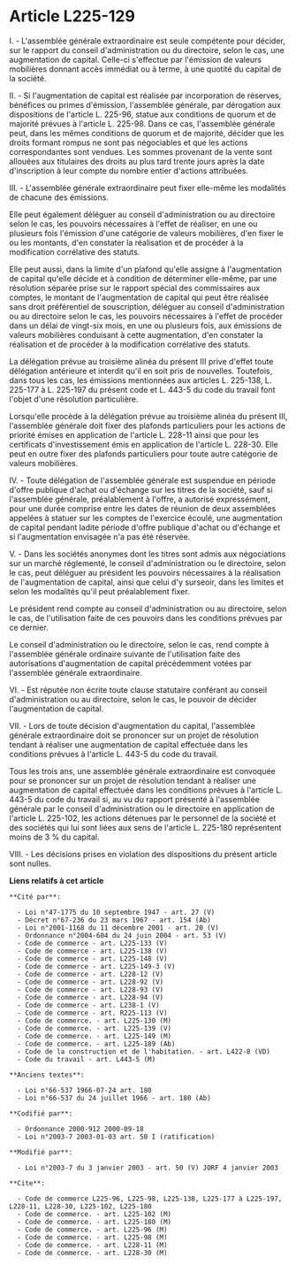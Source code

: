 # Article L225-129

I. - L'assemblée générale extraordinaire est seule compétente pour décider, sur le rapport du conseil d'administration ou du
directoire, selon le cas, une augmentation de capital. Celle-ci s'effectue par l'émission de valeurs mobilières donnant accès
immédiat ou à terme, à une quotité du capital de la société.

II. - Si l'augmentation de capital est réalisée par incorporation de réserves, bénéfices ou primes d'émission, l'assemblée
générale, par dérogation aux dispositions de l'article L. 225-96, statue aux conditions de quorum et de majorité prévues à
l'article L. 225-98. Dans ce cas, l'assemblée générale peut, dans les mêmes conditions de quorum et de majorité, décider que
les droits formant rompus ne sont pas négociables et que les actions correspondantes sont vendues. Les sommes provenant de la
vente sont allouées aux titulaires des droits au plus tard trente jours après la date d'inscription à leur compte du nombre
entier d'actions attribuées.

III. - L'assemblée générale extraordinaire peut fixer elle-même les modalités de chacune des émissions.

Elle peut également déléguer au conseil d'administration ou au directoire selon le cas, les pouvoirs nécessaires à l'effet de
réaliser, en une ou plusieurs fois l'émission d'une catégorie de valeurs mobilières, d'en fixer le ou les montants, d'en
constater la réalisation et de procéder à la modification corrélative des statuts.

Elle peut aussi, dans la limite d'un plafond qu'elle assigne à l'augmentation de capital qu'elle décide et à condition de
déterminer elle-même, par une résolution séparée prise sur le rapport spécial des commissaires aux comptes, le montant de
l'augmentation de capital qui peut être réalisée sans droit préférentiel de souscription, déléguer au conseil
d'administration ou au directoire selon le cas, les pouvoirs nécessaires à l'effet de procéder dans un délai de vingt-six
mois, en une ou plusieurs fois, aux émissions de valeurs mobilières conduisant à cette augmentation, d'en constater la
réalisation et de procéder à la modification corrélative des statuts.

La délégation prévue au troisième alinéa du présent III prive d'effet toute délégation antérieure et interdit qu'il en soit
pris de nouvelles. Toutefois, dans tous les cas, les émissions mentionnées aux articles L. 225-138, L. 225-177 à L. 225-197
du présent code et L. 443-5 du code du travail font l'objet d'une résolution particulière.

Lorsqu'elle procède à la délégation prévue au troisième alinéa du présent III, l'assemblée générale doit fixer des plafonds
particuliers pour les actions de priorité émises en application de l'article L. 228-11 ainsi que pour les certificats
d'investissement émis en application de l'article L. 228-30. Elle peut en outre fixer des plafonds particuliers pour toute
autre catégorie de valeurs mobilières.

IV. - Toute délégation de l'assemblée générale est suspendue en période d'offre publique d'achat ou d'échange sur les titres
de la société, sauf si l'assemblée générale, préalablement à l'offre, a autorisé expressément, pour une durée comprise entre
les dates de réunion de deux assemblées appelées à statuer sur les comptes de l'exercice écoulé, une augmentation de capital
pendant ladite période d'offre publique d'achat ou d'échange et si l'augmentation envisagée n'a pas été réservée.

V. - Dans les sociétés anonymes dont les titres sont admis aux négociations sur un marché réglementé, le conseil
d'administration ou le directoire, selon le cas, peut déléguer au président les pouvoirs nécessaires à la réalisation de
l'augmentation de capital, ainsi que celui d'y surseoir, dans les limites et selon les modalités qu'il peut préalablement
fixer.

Le président rend compte au conseil d'administration ou au directoire, selon le cas, de l'utilisation faite de ces pouvoirs
dans les conditions prévues par ce dernier.

Le conseil d'administration ou le directoire, selon le cas, rend compte à l'assemblée générale ordinaire suivante de
l'utilisation faite des autorisations d'augmentation de capital précédemment votées par l'assemblée générale extraordinaire.

VI. - Est réputée non écrite toute clause statutaire conférant au conseil d'administration ou au directoire, selon le cas, le
pouvoir de décider l'augmentation de capital.

VII. - Lors de toute décision d'augmentation du capital, l'assemblée générale extraordinaire doit se prononcer sur un projet
de résolution tendant à réaliser une augmentation de capital effectuée dans les conditions prévues à l'article L. 443-5 du
code du travail.

Tous les trois ans, une assemblée générale extraordinaire est convoquée pour se prononcer sur un projet de résolution tendant
à réaliser une augmentation de capital effectuée dans les conditions prévues à l'article L. 443-5 du code du travail si, au
vu du rapport présenté à l'assemblée générale par le conseil d'administration ou le directoire en application de l'article L.
225-102, les actions détenues par le personnel de la société et des sociétés qui lui sont liées aux sens de l'article L.
225-180 représentent moins de 3 % du capital.

VIII. - Les décisions prises en violation des dispositions du présent article sont nulles.

**Liens relatifs à cet article**

	**Cité par**:

	  - Loi n°47-1775 du 10 septembre 1947 - art. 27 (V)
	  - Décret n°67-236 du 23 mars 1967 - art. 154 (Ab)
	  - Loi n°2001-1168 du 11 décembre 2001 - art. 20 (V)
	  - Ordonnance n°2004-604 du 24 juin 2004 - art. 53 (V)
	  - Code de commerce - art. L225-133 (V)
	  - Code de commerce - art. L225-138 (V)
	  - Code de commerce - art. L225-148 (V)
	  - Code de commerce - art. L225-149-3 (V)
	  - Code de commerce - art. L228-12 (V)
	  - Code de commerce - art. L228-92 (V)
	  - Code de commerce - art. L228-93 (V)
	  - Code de commerce - art. L228-94 (V)
	  - Code de commerce - art. L238-1 (V)
	  - Code de commerce - art. R225-113 (V)
	  - Code de commerce. - art. L225-130 (M)
	  - Code de commerce. - art. L225-139 (V)
	  - Code de commerce. - art. L225-149 (M)
	  - Code de commerce. - art. L225-189 (Ab)
	  - Code de la construction et de l'habitation. - art. L422-8 (VD)
	  - Code du travail - art. L443-5 (M)

	**Anciens textes**:

	  - Loi n°66-537 1966-07-24 art. 180
	  - Loi n°66-537 du 24 juillet 1966 - art. 180 (Ab)

	**Codifié par**:

	  - Ordonnance 2000-912 2000-09-18
	  - Loi n°2003-7 2003-01-03 art. 50 I (ratification)

	**Modifié par**:

	  - Loi n°2003-7 du 3 janvier 2003 - art. 50 (V) JORF 4 janvier 2003

	**Cite**:

	  - Code de commerce L225-96, L225-98, L225-138, L225-177 à L225-197, L228-11, L228-30, L225-102, L225-180
	  - Code de commerce. - art. L225-102 (M)
	  - Code de commerce. - art. L225-180 (M)
	  - Code de commerce. - art. L225-96 (M)
	  - Code de commerce. - art. L225-98 (M)
	  - Code de commerce. - art. L228-11 (M)
	  - Code de commerce. - art. L228-30 (M)

